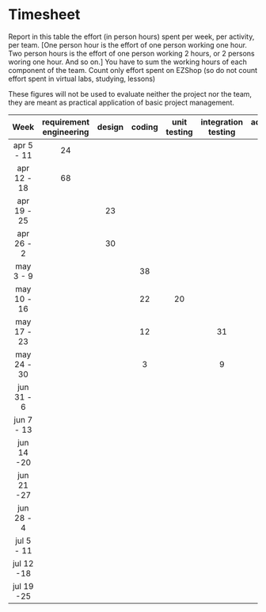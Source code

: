 # Timesheet

Report in this table the effort (in person hours) spent per week, per activity, per team. 
[One person hour is the effort of one person working one hour.
Two person hours is the effort of one person working 2 hours, or 2 persons woring one hour. And so on.]
You have to sum the working hours of each component of the team.
Count only effort spent on EZShop (so do not count effort spent in virtual labs, studying, lessons)

These figures will not be used to evaluate neither the project nor the team, they are meant as practical application of basic project management.

| Week | requirement engineering | design | coding | unit testing | integration testing | acceptance testing | management | git maven |
|:-----------:|:--------:|:-----------:|:-----------:|:----------:|:------------:|:---------------:|:-------------:|:--------------:|
| apr 5 - 11 | 24 | | | | | | | |
| apr 12 - 18| 68 | | | | | | | | 
| apr 19 - 25| | 23 | | | | | | | 
| apr 26 - 2 | | 30 | | | | | | | 
| may 3 - 9  | | | 38 | | | | 2 | | 
| may 10 - 16| | | 22 | 20 |  | | 2 | | 
| may 17 - 23| | | 12 | | 31 |  | 2 | 2 | 
| may 24 - 30| | | 3 | | 9| 2 | 0.5 | | 
| jun 31 - 6 | | | | | | | 2 | | 
| jun 7 - 13 | | | | | | | | | 
| jun 14 -20 | | | | | | | | | 
| jun 21 -27 | | | | | | | | | 
| jun 28 - 4 | | | | | | | | | 
| jul 5 - 11 | | | | | | | | | 
| jul 12 -18 | | | | | | | | |
| jul 19 -25 | | | | | | | | |

